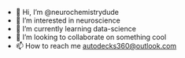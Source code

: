 - 👋 Hi, I’m @neurochemistrydude
- 👀 I’m interested in neuroscience
- 🌱 I’m currently learning data-science
- 💞️ I’m looking to collaborate on something cool
- 📫 How to reach me autodecks360@outlook.com

<!---
littledesk/littledesk is a ✨ special ✨ repository because its `README.md` (this file) appears on your GitHub profile.
You can click the Preview link to take a look at your changes.
--->
